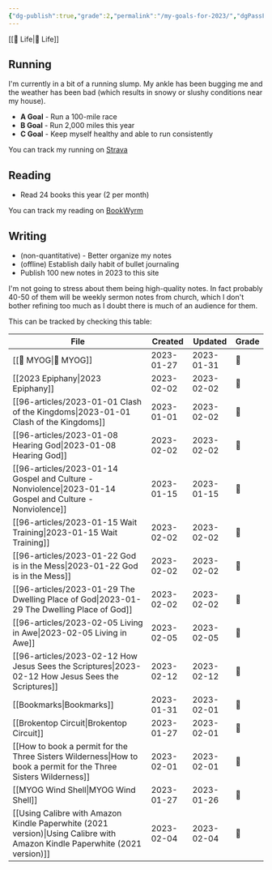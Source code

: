 ```yaml
---
{"dg-publish":true,"grade":2,"permalink":"/my-goals-for-2023/","dgPassFrontmatter":true}
---
```



[[📘 Life\|📘 Life]]

## Running

I'm currently in a bit of a running slump. My ankle has been bugging me and the weather has been bad (which results in snowy or slushy conditions near my house).

* **A Goal** - Run a 100-mile race
* **B Goal** - Run 2,000 miles this year
* **C Goal** - Keep myself healthy and able to run consistently

You can track my running on [Strava](https://www.strava.com/athletes/aaronjamesyoung)

## Reading

* Read 24 books this year (2 per month)

You can track my reading on [BookWyrm](https://bookwyrm.ajy.co/user/aaronjamesyoung)

## Writing

* (non-quantitative) - Better organize my notes
* (offline) Establish daily habit of bullet journaling
* Publish 100 new notes in 2023 to this site

I'm not going to stress about them being high-quality notes. In fact probably 40-50 of them will be weekly sermon notes from church, which I don't bother refining too much as I doubt there is much of an audience for them.

This can be tracked by checking this table:

| File                                                                                                                          | Created    | Updated    | Grade |
| ----------------------------------------------------------------------------------------------------------------------------- | ---------- | ---------- | ----- |
| [[📘 MYOG\|📘 MYOG]]                                                                                                       | 2023-01-27 | 2023-01-31 | 🥈    |
| [[2023 Epiphany\|2023 Epiphany]]                                                                                           | 2023-02-02 | 2023-02-02 | 🥉    |
| [[96-articles/2023-01-01 Clash of the Kingdoms\|2023-01-01 Clash of the Kingdoms]]                                         | 2023-01-01 | 2023-02-02 | 🥉    |
| [[96-articles/2023-01-08 Hearing God\|2023-01-08 Hearing God]]                                                             | 2023-02-02 | 2023-02-02 | 🥉    |
| [[96-articles/2023-01-14 Gospel and Culture - Nonviolence\|2023-01-14 Gospel and Culture - Nonviolence]]                   | 2023-01-15 | 2023-01-15 | 🥈    |
| [[96-articles/2023-01-15 Wait Training\|2023-01-15 Wait Training]]                                                         | 2023-02-02 | 2023-02-02 | 🥉    |
| [[96-articles/2023-01-22 God is in the Mess\|2023-01-22 God is in the Mess]]                                               | 2023-02-02 | 2023-02-02 | 🥉    |
| [[96-articles/2023-01-29 The Dwelling Place of God\|2023-01-29 The Dwelling Place of God]]                                 | 2023-02-02 | 2023-02-02 | 🥉    |
| [[96-articles/2023-02-05 Living in Awe\|2023-02-05 Living in Awe]]                                                         | 2023-02-05 | 2023-02-05 | 🥉    |
| [[96-articles/2023-02-12 How Jesus Sees the Scriptures\|2023-02-12 How Jesus Sees the Scriptures]]                         | 2023-02-12 | 2023-02-12 | 🥉    |
| [[Bookmarks\|Bookmarks]]                                                                                                   | 2023-01-31 | 2023-02-01 | 🥉    |
| [[Brokentop Circuit\|Brokentop Circuit]]                                                                                   | 2023-01-27 | 2023-02-01 | 🥇    |
| [[How to book a permit for the Three Sisters Wilderness\|How to book a permit for the Three Sisters Wilderness]]           | 2023-02-01 | 2023-02-01 | 🥇    |
| [[MYOG Wind Shell\|MYOG Wind Shell]]                                                                                       | 2023-01-27 | 2023-01-26 | 🥈    |
| [[Using Calibre with Amazon Kindle Paperwhite (2021 version)\|Using Calibre with Amazon Kindle Paperwhite (2021 version)]] | 2023-02-04 | 2023-02-04 | 🥇    |

